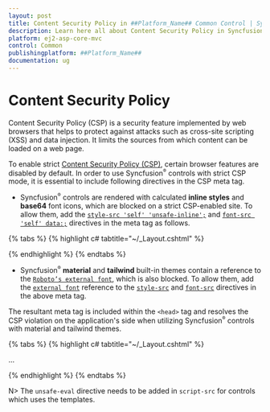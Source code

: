 ```yaml
---
layout: post
title: Content Security Policy in ##Platform_Name## Common Control | Syncfusion
description: Learn here all about Content Security Policy in Syncfusion ##Platform_Name## Common control of Syncfusion Essential JS 2 and more.
platform: ej2-asp-core-mvc
control: Common
publishingplatform: ##Platform_Name##
documentation: ug
---
```


# Content Security Policy

Content Security Policy (CSP) is a security feature implemented by web browsers that helps to protect against attacks such as cross-site scripting (XSS) and data injection. It limits the sources from which content can be loaded on a web page.

To enable strict [Content Security Policy (CSP)](https://csp.withgoogle.com/docs/strict-csp.html), certain browser features are disabled by default. In order to use Syncfusion<sup style="font-size:70%">&reg;</sup> controls with strict CSP mode, it is essential to include following directives in the CSP meta tag.

* Syncfusion<sup style="font-size:70%">&reg;</sup> controls are rendered with calculated **inline styles** and **base64** font icons, which are blocked on a strict CSP-enabled site. To allow them, add the [`style-src 'self' 'unsafe-inline';`](https://developer.mozilla.org/en-US/docs/Web/HTTP/Headers/Content-Security-Policy/style-src) and [`font-src 'self' data:;`](https://developer.mozilla.org/en-US/docs/Web/HTTP/Headers/Content-Security-Policy/font-src) directives in the meta tag as follows.

{% tabs %}
{% highlight c# tabtitle="~/_Layout.cshtml" %}

<meta http-equiv="Content-Security-Policy" content="default-src 'self';
    script-src 'self' 'unsafe-inline'  https://cdn.syncfusion.com;
    style-src 'self' 'unsafe-inline';
    font-src 'self'  data:;" />

{% endhighlight %}
{% endtabs %}

* Syncfusion<sup style="font-size:70%">&reg;</sup> **material** and **tailwind** built-in themes contain a reference to the [`Roboto’s external font`](https://fonts.googleapis.com/css?family=Roboto:400,500), which is also blocked. To allow them, add the [`external font`](https://fonts.googleapis.com/css?family=Roboto:400,500) reference to the [`style-src`](https://developer.mozilla.org/en-US/docs/Web/HTTP/Headers/Content-Security-Policy/style-src) and [`font-src`](https://developer.mozilla.org/en-US/docs/Web/HTTP/Headers/Content-Security-Policy/font-src) directives in the above meta tag.

The resultant meta tag is included within the `<head>` tag and resolves the CSP violation on the application's side when utilizing Syncfusion<sup style="font-size:70%">&reg;</sup> controls with material and tailwind themes.

{% tabs %}
{% highlight c# tabtitle="~/_Layout.cshtml" %}

<head>
    ...
    <meta http-equiv="Content-Security-Policy" content="default-src 'self';
    script-src 'self' 'unsafe-inline'  https://cdn.syncfusion.com;
    style-src 'self' https://fonts.googleapis.com/ 'unsafe-inline';
    font-src 'self' https://fonts.googleapis.com/ https://fonts.gstatic.com/ data:;" />
</head>

{% endhighlight %}
{% endtabs %}

N> The `unsafe-eval` directive needs to be added in `script-src` for controls which uses the templates.

